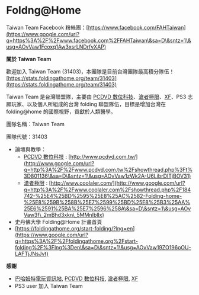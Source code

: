 # Foldng@Home

Taiwan Team Facebook 粉絲團：[https://www.facebook.com/FAHTaiwan](https://www.google.com/url?q=https%3A%2F%2Fwww.facebook.com%2FFAHTaiwan\&sa=D\&sntz=1\&usg=AOvVaw1Fcoxq1Aw3xsrLNDrfvXAP)

**關於 Taiwan Team**

歡迎加入 Taiwan Team (31403)，本團隊是目前台灣團隊最高積分隊伍！[https://stats.foldingathome.org/team/31403](https://stats.foldingathome.org/team/31403)

Taiwan Team 是台灣聯盟隊，主要由 [PCDVD 數位科技](http://www.google.com/url?q=http%3A%2F%2Fwww.pcdvd.com.tw%2F\&sa=D\&sntz=1\&usg=AOvVaw2zNP4so803p-88Z4PUUhHS)、[滄者極限](http://www.google.com/url?q=http%3A%2F%2Fwww.coolaler.com%2Fcontent%2F\&sa=D\&sntz=1\&usg=AOvVaw2\_1DKQC2wED4e4oUunliPl)、[XF](http://www.google.com/url?q=http%3A%2F%2Fwww.xfastest.com%2F\&sa=D\&sntz=1\&usg=AOvVaw1mXttMXIB29nMSMbfkQ442)、PS3 志願玩家、以及個人所組成的台灣 folding 聯盟隊伍，目標是增加台灣在 folding@home 的國際視野，貢獻於人類醫學。

團隊名稱：Taiwan Team

團隊代號：31403

* 論壇與教學：
  * [PCDVD 數位科技](http://www.google.com/url?q=http%3A%2F%2Fwww.pcdvd.com.tw%2F\&sa=D\&sntz=1\&usg=AOvVaw2zNP4so803p-88Z4PUUhHS) : [http://www.pcdvd.com.tw/](http://www.google.com/url?q=http%3A%2F%2Fwww.pcdvd.com.tw%2Fshowthread.php%3Ft%3D801136\&sa=D\&sntz=1\&usg=AOvVaw1zWk2A-U6LibrDITjBOV31)
  * [滄者極限](http://www.google.com/url?q=http%3A%2F%2Fwww.coolaler.com%2Fcontent%2F\&sa=D\&sntz=1\&usg=AOvVaw2\_1DKQC2wED4e4oUunliPl) : [http://www.coolaler.com/](http://www.google.com/url?q=http%3A%2F%2Fwww.coolaler.com%2Fshowthread.php%2F184742-%25E4%25BD%2595%25E8%25AC%2582-Folding-home-%25E8%259B%258B%25E7%2599%25BD%25E8%25B3%25AA%25E6%2591%25BA%25E7%2596%258A\&sa=D\&sntz=1\&usg=AOvVaw3f\_2mBhd3xkn\_5MMnIblIx)
* 史丹佛大學 Folding@Home 計畫首頁
* [https://foldingathome.org/start-folding/?lng=en](https://www.google.com/url?q=https%3A%2F%2Ffoldingathome.org%2Fstart-folding%2F%3Flng%3Den\&sa=D\&sntz=1\&usg=AOvVaw19ZO196oOU-LAFTjJNsJvt)

**感謝**

* [巴哈姆特電玩資訊站](http://www.google.com/url?q=http%3A%2F%2Fwww.gamer.com.tw%2F\&sa=D\&sntz=1\&usg=AOvVaw1PvdrTyAs5vHF4DsbQa2oA), [PCDVD 數位科技](http://www.google.com/url?q=http%3A%2F%2Fwww.pcdvd.com.tw%2F\&sa=D\&sntz=1\&usg=AOvVaw2zNP4so803p-88Z4PUUhHS), [滄者極限](http://www.google.com/url?q=http%3A%2F%2Fwww.coolaler.com%2Fcontent%2F\&sa=D\&sntz=1\&usg=AOvVaw2\_1DKQC2wED4e4oUunliPl), [XF](http://www.google.com/url?q=http%3A%2F%2Fwww.xfastest.com%2F\&sa=D\&sntz=1\&usg=AOvVaw1mXttMXIB29nMSMbfkQ442)
* PS3 user 加入 Taiwan Team
